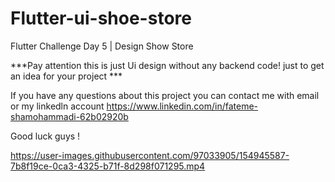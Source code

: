 # Flutter-ui-shoe-store

Flutter Challenge Day 5 | Design Show Store

***Pay attention this is just Ui design without any backend code! just to get an idea for your project ***

If you have any questions about this project you can contact me with email or my linkedln account https://www.linkedin.com/in/fateme-shamohammadi-62b02920b

Good luck guys !

https://user-images.githubusercontent.com/97033905/154945587-7b8f19ce-0ca3-4325-b71f-8d298f071295.mp4

